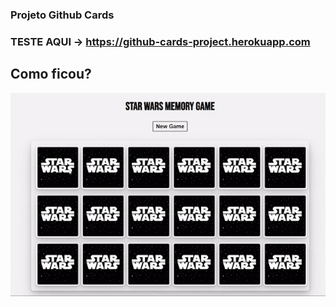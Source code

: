 ### Projeto Github Cards

### TESTE AQUI -> https://github-cards-project.herokuapp.com

## Como ficou?

![star wars game gif](https://github.com/guidolingip1/Star-Wars-Memory-Game/blob/master/resultados.gif)
